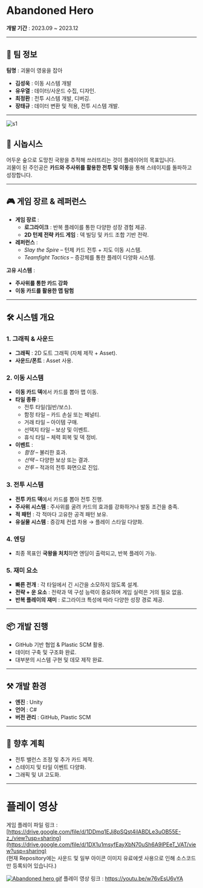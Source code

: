 # Abandoned Hero

**개발 기간** : 2023.09 ~ 2023.12

---

## 👥 팀 정보
**팀명** : 괴물이 영웅을 잡아  

- **김성욱** : 이동 시스템 개발 
- **유우열** : 데이터/사운드 수집, 디자인.  
- **최정환** : 전투 시스템 개발, 디버깅.  
- **장태규** : 데이터 변환 및 적용, 전투 시스템 개발.  

---

![s1](https://i.imgur.com/MnSyzFg.png)

## 📖 시놉시스
어두운 숲으로 도망친 국왕을 추적해 쓰러뜨리는 것이 플레이어의 목표입니다.  
괴물이 된 주인공은 **카드와 주사위를 활용한 전투 및 이동**을 통해 스테이지를 돌파하고 성장합니다.

---

## 🎮 게임 장르 & 레퍼런스
- **게임 장르** :  
  - **로그라이크** : 반복 플레이를 통한 다양한 성장 경험 제공.  
  - **2D 턴제 전략 카드 게임** : 덱 빌딩 및 카드 조합 기반 전략.
- **레퍼런스** :  
  - *Slay the Spire* – 턴제 카드 전투 + 지도 이동 시스템.  
  - *Teamfight Tactics* – 증강체를 통한 플레이 다양화 시스템.

**고유 시스템** :  
- **주사위를 통한 카드 강화**  
- **이동 카드를 활용한 맵 탐험**

---

## 🛠 시스템 개요

### 1. 그래픽 & 사운드
- **그래픽** : 2D 도트 그래픽 (자체 제작 + Asset).  
- **사운드/폰트** : Asset 사용.  

### 2. 이동 시스템
- **이동 카드 덱**에서 카드를 뽑아 맵 이동.  
- **타일 종류** :  
  - 전투 타일(일반/보스).  
  - 함정 타일 – 카드 손실 또는 페널티.  
  - 거래 타일 – 아이템 구매.  
  - 선택지 타일 – 보상 및 이벤트.  
  - 휴식 타일 – 체력 회복 및 덱 정비. 
- **이벤트** :  
  - *함정* – 불리한 효과.  
  - *선택* – 다양한 보상 또는 결과.  
  - *전투* – 적과의 전투 화면으로 진입.

### 3. 전투 시스템
- **전투 카드 덱**에서 카드를 뽑아 전투 진행.  
- **주사위 시스템** : 주사위를 굴려 카드의 효과를 강화하거나 발동 조건을 충족.  
- **적 패턴** : 각 적마다 고유한 공격 패턴 보유.  
- **유실물 시스템** : 증강체 컨셉 차용 → 플레이 스타일 다양화.

### 4. 엔딩
- 최종 목표인 **국왕을 처치**하면 엔딩이 출력되고, 반복 플레이 가능.

### 5. 재미 요소 
- **빠른 전개** : 각 타일에서 긴 시간을 소모하지 않도록 설계.  
- **전략 + 운 요소** : 전략과 덱 구성 능력이 중요하며 게임 실력은 거의 필요 없음.  
- **반복 플레이의 재미** : 로그라이크 특성에 따라 다양한 성장 경로 제공.

---

## 📦 개발 진행
- GitHub 기반 협업 & Plastic SCM 활용.  
- 데이터 구축 및 구조화 완료.  
- 대부분의 시스템 구현 및 데모 제작 완료.  

---

## ⚒ 개발 환경
- **엔진** : Unity  
- **언어** : C#  
- **버전 관리** : GitHub, Plastic SCM
  
---

## 🚀 향후 계획
- 전투 밸런스 조정 및 추가 카드 제작.  
- 스테이지 및 타일 이벤트 다양화.  
- 그래픽 및 UI 고도화.

---

# 플레이 영상
게임 플레이 파일 링크 : [https://drive.google.com/file/d/1DDmq1EJj8pSQst4ilABDLe3uOB55E-z_/view?usp=sharing](https://drive.google.com/file/d/1DX1u1msyfEayXbN70uSh6A9lPEeT_VAT/view?usp=sharing)  
(현재 Repository에는 사운드 및 일부 아이콘 이미지 유료에셋 사용으로 인해 소스코드만 등록되어 있습니다.)

[![Abandoned hero gif](https://github.com/user-attachments/assets/5c1c63fb-8d77-4e36-aa44-c6b9c1338e82)](https://youtu.be/w76vEsU6vYA)
플레이 영상 링크 : https://youtu.be/w76vEsU6vYA
